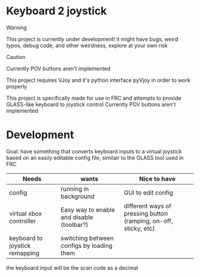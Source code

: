 # Keyboard 2 joystick

> [!Warning]
> This project is currently under development! it might have bugs, weird typos, debug code, and other weirdness, explore at your own risk

> [!Caution]
> Currently POV buttons aren't implemented

This project requires VJoy and it's python interface pyVjoy in order to work properly

This project is specifically made for use in FRC and attempts to provide GLASS-like keyboard to joystick control
Currently POV buttons aren't implemented

# Development

Goal: have something that converts keyboard inputs to a virtual joystick based on an easily editable config file, similair to the GLASS tool used in FRC

| Needs             | wants | Nice to have |
| --------          | ------- | ---- |
| config            | running in background    |  GUI to edit config   |
| virtual xbox controller  | Easy way to enable and disable (toolbar?)   |  different ways of pressing button (ramping, on-off, sticky, etc)  |
| keyboard to joystick remapping |  switching between configs by loading them   |   |

the keyboard input will be the scan code as a decimal
